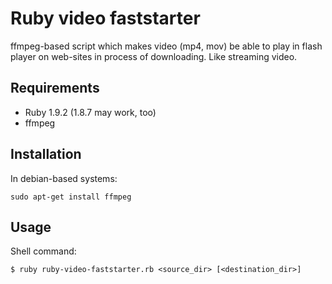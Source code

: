 # Ruby video faststarter

ffmpeg-based script which makes video (mp4, mov) be able to play in flash player on web-sites in process of downloading. Like streaming video.

## Requirements

* Ruby 1.9.2 (1.8.7 may work, too)
* ffmpeg

## Installation

In debian-based systems:

    sudo apt-get install ffmpeg

## Usage

Shell command:

    $ ruby ruby-video-faststarter.rb <source_dir> [<destination_dir>]

